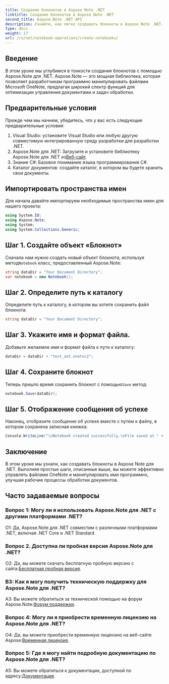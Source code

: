 ```yaml
---
title: Создание блокнотов в Aspose Note .NET
linktitle: Создание блокнотов в Aspose Note .NET
second_title: Aspose.Note .NET API
description: Узнайте, как легко создавать блокноты в Aspose Note .NET. Ускорьте рабочие процессы обработки документов прямо сейчас.
type: docs
weight: 17
url: /ru/net/notebook-operations/create-notebooks/
---
```

## Введение

В этом уроке мы углубимся в тонкости создания блокнотов с помощью Aspose.Note для .NET. Aspose.Note — это мощная библиотека, которая позволяет разработчикам программно манипулировать файлами Microsoft OneNote, предлагая широкий спектр функций для оптимизации управления документами и задач обработки.

## Предварительные условия

Прежде чем мы начнем, убедитесь, что у вас есть следующие предварительные условия:

1. Visual Studio: установите Visual Studio или любую другую совместимую интегрированную среду разработки для разработки .NET.
2.  Aspose.Note для .NET: Загрузите и установите библиотеку Aspose.Note для .NET из[Веб-сайт](https://releases.aspose.com/note/net/).
3. Знание C#: Базовое понимание языка программирования C#.
4. Каталог документов: создайте каталог, в котором вы будете хранить свои документы.

## Импортировать пространства имен

Для начала давайте импортируем необходимые пространства имен для нашего проекта:

```csharp
using System.IO;
using Aspose.Note;
using System;
using System.Collections.Generic;
```

## Шаг 1. Создайте объект «Блокнот»

 Сначала нам нужно создать новый объект блокнота, используя метод`Notebook` класс, предоставленный Aspose.Note:

```csharp
string dataDir = "Your Document Directory";
var notebook = new Notebook();
```

## Шаг 2. Определите путь к каталогу

Определите путь к каталогу, в котором вы хотите сохранить файл блокнота:

```csharp
string dataDir = "Your Document Directory";
```

## Шаг 3. Укажите имя и формат файла.

Добавьте желаемое имя и формат файла к пути к каталогу:

```csharp
dataDir = dataDir + "test_out.onetoc2";
```

## Шаг 4. Сохраните блокнот

 Теперь пришло время сохранить блокнот с помощью`Save` метод:

```csharp
notebook.Save(dataDir);
```

## Шаг 5. Отображение сообщения об успехе

Наконец, отобразите сообщение об успехе вместе с путем к файлу, в котором сохранена записная книжка:

```csharp
Console.WriteLine("\nNotebook created successfully.\nFile saved at " + dataDir);
```

## Заключение

В этом уроке мы узнали, как создавать блокноты в Aspose Note для .NET. Выполняя простые шаги, описанные выше, вы можете эффективно управлять файлами OneNote и манипулировать ими программно, улучшая рабочие процессы обработки документов.

## Часто задаваемые вопросы

### Вопрос 1: Могу ли я использовать Aspose.Note для .NET с другими платформами .NET?

О1: Да, Aspose.Note для .NET совместим с различными платформами .NET, включая .NET Core и .NET Standard.

### Вопрос 2. Доступна ли пробная версия Aspose.Note для .NET?

 О2: Да, вы можете скачать бесплатную пробную версию с сайта:[Бесплатная пробная версия](https://releases.aspose.com/).

### В3: Как я могу получить техническую поддержку для Aspose.Note для .NET?

 A3: Вы можете обратиться за технической помощью на форум Aspose.Note:[Форум поддержки](https://forum.aspose.com/c/note/28).

### Вопрос 4: Могу ли я приобрести временную лицензию на Aspose.Note для .NET?

О4: Да, вы можете приобрести временную лицензию на веб-сайте Aspose:[Временная лицензия](https://purchase.aspose.com/temporary-license/).

### Вопрос 5: Где я могу найти подробную документацию по Aspose.Note для .NET?

 A5: Вы можете обратиться к документации, доступной по адресу:[Документация](https://reference.aspose.com/note/net/).


